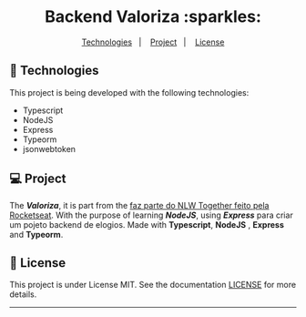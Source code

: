 <h1 align="center">Backend Valoriza :sparkles:</h1>

<p align="center">
  <a href="#-Technologies">Technologies</a>&nbsp;&nbsp;&nbsp;|&nbsp;&nbsp;&nbsp;
  <a href="#-Project">Project</a>&nbsp;&nbsp;&nbsp;|&nbsp;&nbsp;&nbsp;
  <a href="#memo-license">License</a>
</p>

## 🚀 Technologies

This project is being developed with the following technologies:

- Typescript
- NodeJS
- Express
- Typeorm
- jsonwebtoken


## 💻 Project

The ***Valoriza***, it is part from the [faz parte do NLW Together feito pela Rocketseat](https://app.rocketseat.com.br/nlw-together/tracks). With the purpose of learning ***NodeJS***, using ***Express*** para criar um pojeto backend de elogios. Made with **Typescript**, **NodeJS** , **Express** and **Typeorm**.


## :memo: License

This project is under License MIT. See the documentation [LICENSE](LICENSE) for more details.

---
